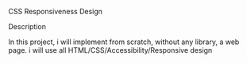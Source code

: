 CSS Responsiveness Design

Description

In this project, i will implement from scratch, without any library, a web page. i will use all HTML/CSS/Accessibility/Responsive design



